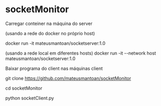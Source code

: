# socketMonitor

Carregar conteiner na máquina do server

(usando a rede do docker no próprio host)

docker run -it mateusmantoan/socketserver:1.0

(usando a rede local em diferentes hosts)
docker run -it --network host mateusmantoan/socketserver:1.0

Baixar programa do client nas máquinas client

git clone https://github.com/mateusmantoan/socketMonitor

cd socketMonitor

python socketClient.py
